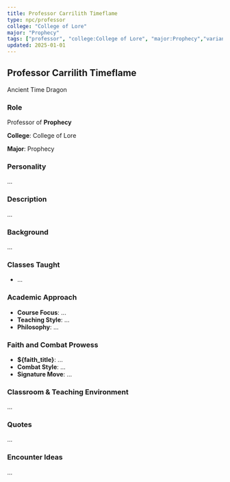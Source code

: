 ```yaml
---
title: Professor Carrilith Timeflame
type: npc/professor
college: "College of Lore"
major: "Prophecy"
tags: ["professor", "college:College of Lore", "major:Prophecy","variant:time"]
updated: 2025-01-01
---
```


## Professor Carrilith Timeflame

Ancient Time Dragon

### Role

Professor of **Prophecy**

**College**: College of Lore

**Major**: Prophecy

### Personality

...

### Description

...

### Background

...

### Classes Taught

- ...



### Academic Approach

- **Course Focus**: ...
- **Teaching Style**: ...
- **Philosophy**: ...

### Faith and Combat Prowess

- **${faith_title}**: ...
- **Combat Style**: ...
- **Signature Move**: ...

### Classroom & Teaching Environment

...

### Quotes

...

### Encounter Ideas

...
